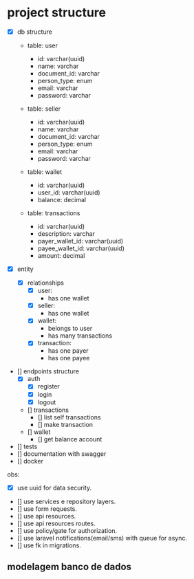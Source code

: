 <h1>project structure</h1>

* [x] db structure
    - table: user
        * id: varchar(uuid)
        * name: varchar
        * document_id: varchar
        * person_type: enum
        * email: varchar
        * password: varchar

    - table: seller
        * id: varchar(uuid)
        * name: varchar
        * document_id: varchar
        * person_type: enum
        * email: varchar
        * password: varchar

    - table: wallet
        * id: varchar(uuid)
        * user_id: varchar(uuid)
        * balance: decimal

    - table: transactions
        * id: varchar(uuid)
        * description: varchar
        * payer_wallet_id: varchar(uuid)
        * payee_wallet_id: varchar(uuid)
        * amount: decimal

* [x] entity
    * [x] relationships
        - [x] user:
            - has one wallet
        - [x] seller:
            - has one wallet
        - [x] wallet:
            - belongs to user
            - has many transactions
        - [x] transaction:
            - has one payer
            - has one payee

* [] endpoints structure
    * [x] auth
        * [x] register 
        * [x] login 
        * [x] logout
    * [] transactions
        * [] list self transactions 
        * [] make transaction
    * [] wallet
        * [] get balance account
* [] tests
* [] documentation with swagger
* [] docker

obs:
- [x] use uuid for data security.
- [] use services e repository layers.
- [] use form requests.
- [] use api resources.
- [] use api resources routes.
- [] use policy/gate for authorization.
- [] use laravel notifications(email/sms) with queue for async.
- [] use fk in migrations.

<h2>modelagem banco de dados</h2>


